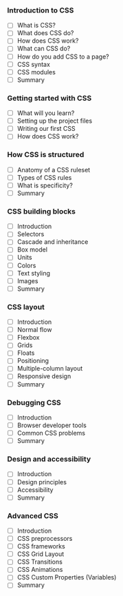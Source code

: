 ### Introduction to CSS

- [ ] What is CSS?
- [ ] What does CSS do?
- [ ] How does CSS work?
- [ ] What can CSS do?
- [ ] How do you add CSS to a page?
- [ ] CSS syntax
- [ ] CSS modules
- [ ] Summary

### Getting started with CSS

- [ ] What will you learn?
- [ ] Setting up the project files
- [ ] Writing our first CSS
- [ ] How does CSS work?

### How CSS is structured

- [ ] Anatomy of a CSS ruleset
- [ ] Types of CSS rules
- [ ] What is specificity?
- [ ] Summary

### CSS building blocks

- [ ] Introduction
- [ ] Selectors
- [ ] Cascade and inheritance
- [ ] Box model
- [ ] Units
- [ ] Colors
- [ ] Text styling
- [ ] Images
- [ ] Summary

### CSS layout

- [ ] Introduction
- [ ] Normal flow
- [ ] Flexbox
- [ ] Grids
- [ ] Floats
- [ ] Positioning
- [ ] Multiple-column layout
- [ ] Responsive design
- [ ] Summary

### Debugging CSS

- [ ] Introduction
- [ ] Browser developer tools
- [ ] Common CSS problems
- [ ] Summary

### Design and accessibility

- [ ] Introduction
- [ ] Design principles
- [ ] Accessibility
- [ ] Summary

### Advanced CSS

- [ ] Introduction
- [ ] CSS preprocessors
- [ ] CSS frameworks
- [ ] CSS Grid Layout
- [ ] CSS Transitions
- [ ] CSS Animations
- [ ] CSS Custom Properties (Variables)
- [ ] Summary
